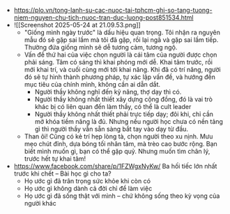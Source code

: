 - https://plo.vn/tong-lanh-su-cac-nuoc-tai-tphcm-ghi-so-tang-tuong-niem-nguyen-chu-tich-nuoc-tran-duc-luong-post851534.html
- ![[Screenshot 2025-05-24 at 21.09.53.png]]
	- "Giống mình ngày trước" là dấu hiệu quan trọng. Tôi nhận ra nguyên mẫu đó sẽ gặp sai lầm mà tôi đã gặp, rồi lại ngã và gặp sai lầm tiếp. Thường đứa giống mình sẽ dễ tương cảm, tương ngộ.
	- Vấn đề thứ hai của việc chọn người là cái tâm của người được chọn phải sáng. Tâm có sáng thì khai phóng mới dễ. Khai tâm trước, rồi mới khai trí, và cuối cùng mới tới khai năng. Khi đã có trí năng, người đó sẽ tự hình thành phương pháp, tự xác lập vấn đề, và hướng đến mục tiêu của chính mình, không cần ai dẫn dắt.
		- Người thầy không nghĩ đến kỹ năng, thợ dạy thì có.
		- Người thầy không nhất thiết xây dựng cộng đồng, đó là vai trò khác bị có liên quan đến làm thầy, có thể là cult leader
		- Người thầy không nhất thiết phải trực tiếp dạy; đôi khi, chỉ cần mở khóa tiềm năng là đủ. Nhưng nếu người học chưa có nền tảng gì thì người thầy vẫn sẵn sàng bắt tay vào dạy từ đầu.
	- Than ôi! Cũng có kẻ trí hẹp lòng tà, chọn người theo xu nịnh. Mưu mẹo chút đỉnh, dựa bóng tối nhân tâm, mà trèo cao bước rộng. Bạn biết mình muốn gì, bạn có thể gặp quỷ. Nhưng muốn tìm chân lý, trước hết tự khai tâm!
- https://www.facebook.com/share/p/1FZWgxNyKw/ Ba hối tiếc lớn nhất trước khi chết – Bài học gì cho ta?
	- Họ ước gì đã trân trọng sức khỏe khi còn có
	- Họ ước gì không dành cả đời chỉ để làm việc
	- Họ ước gì đã sống thật với mình – chứ không sống theo kỳ vọng của người khác